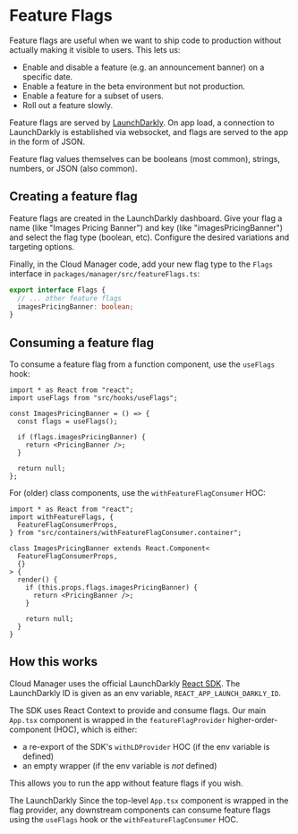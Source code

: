 # Feature Flags

Feature flags are useful when we want to ship code to production without actually making it visible to users. This lets us:

- Enable and disable a feature (e.g. an announcement banner) on a specific date.
- Enable a feature in the beta environment but not production.
- Enable a feature for a subset of users.
- Roll out a feature slowly.

Feature flags are served by [LaunchDarkly](https://launchdarkly.com/). On app load, a connection to LaunchDarkly is established via websocket, and flags are served to the app in the form of JSON.

Feature flag values themselves can be booleans (most common), strings, numbers, or JSON (also common).

## Creating a feature flag

Feature flags are created in the LaunchDarkly dashboard. Give your flag a name (like "Images Pricing Banner") and key (like "imagesPricingBanner") and select the flag type (boolean, etc). Configure the desired variations and targeting options.

Finally, in the Cloud Manager code, add your new flag type to the `Flags` interface in `packages/manager/src/featureFlags.ts`:

```ts
export interface Flags {
  // ... other feature flags
  imagesPricingBanner: boolean;
}
```

## Consuming a feature flag

To consume a feature flag from a function component, use the `useFlags` hook:

```tsx
import * as React from "react";
import useFlags from "src/hooks/useFlags";

const ImagesPricingBanner = () => {
  const flags = useFlags();

  if (flags.imagesPricingBanner) {
    return <PricingBanner />;
  }

  return null;
};
```

For (older) class components, use the `withFeatureFlagConsumer` HOC:

```tsx
import * as React from "react";
import withFeatureFlags, {
  FeatureFlagConsumerProps,
} from "src/containers/withFeatureFlagConsumer.container";

class ImagesPricingBanner extends React.Component<
  FeatureFlagConsumerProps,
  {}
> {
  render() {
    if (this.props.flags.imagesPricingBanner) {
      return <PricingBanner />;
    }

    return null;
  }
}
```

## How this works

Cloud Manager uses the official LaunchDarkly [React SDK](https://docs.launchdarkly.com/sdk/client-side/react). The LaunchDarkly ID is given as an env variable, `REACT_APP_LAUNCH_DARKLY_ID`.

The SDK uses React Context to provide and consume flags. Our main `App.tsx` component is wrapped in the `featureFlagProvider` higher-order-component (HOC), which is either:

- a re-export of the SDK's `withLDProvider` HOC (if the env variable is defined)
- an empty wrapper (if the env variable is _not_ defined)

This allows you to run the app without feature flags if you wish.

The LaunchDarkly Since the top-level `App.tsx` component is wrapped in the flag provider, any downstream components can consume feature flags using the `useFlags` hook or the `withFeatureFlagConsumer` HOC.
